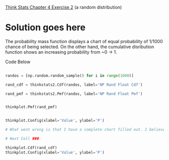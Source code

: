 [Think Stats Chapter 4 Exercise 2](http://greenteapress.com/thinkstats2/html/thinkstats2005.html#toc41) (a random distribution)


# Solution goes here
                               
The probability mass function displays a chart of equal probability of 1/1000 chance of being selected. On the other hand,
the cumulative disribution function shows an increasing probability from ~0 -> 1.
                                   
Code Below                                   

```python
                                   
randos = [np.random.random_sample() for i in range(1000)]

rand_cdf = thinkstats2.Cdf(randos, label='NP Rand Float Cdf')

rand_pmf = thinkstats2.Pmf(randos, label='NP Rand Float Pmf')


thinkplot.Pmf(rand_pmf)


thinkplot.Config(xlabel='Value', ylabel='P')

# What went wrong is that I have a complete chart filled out. I believe what this is saying is that every value has an equal chance of being chosen, but it doesn't directly represent the sample because the lines are not accurate enough. 

# Next Cell ###

thinkplot.Cdf(rand_cdf)
thinkplot.Config(xlabel='Value', ylabel='P')
                                   
 ```
